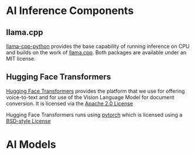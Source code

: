# AI Inference Components

## llama.cpp

[llama-cpp-python](https://github.com/abetlen/llama-cpp-python) provides the base capability of running inference on CPU and builds on the work of [llama.cpp](https://github.com/ggml-org/llama.cpp). Both packages are available under an MIT license.

## Hugging Face Transformers

[Hugging Face Transformers](https://github.com/huggingface/transformers) provides the platform that we use for offering voice-to-text and for use of the Vision Language Model for document conversion. It is licensed via the [Apache 2.0 License](https://github.com/huggingface/transformers/blob/main/LICENSE)

Hugging Face Transformers runs using [pytorch](https://github.com/pytorch/pytorch) which is licensed using a [BSD-style License](https://github.com/pytorch/pytorch/blob/main/LICENSE)

# AI Models

